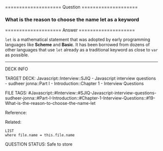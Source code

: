 ==================== Question ====================  

### What is the reason to choose the name let as a keyword  

==================== Answer ====================  

`let` is a mathematical statement that was adopted by early programming
languages like **Scheme** and **Basic**. It has been borrowed from dozens of
other languages that use `let` already as a traditional keyword as close to
`var` as possible.

---

DECK INFO

TARGET DECK: Javascript::Interview::SJIQ - Javascript interview questions -
sudheer jonna::Part I - Introduction::Chapter 1 - Interview Questions

FILE TAGS:
#Javascript::#Interview::#SJIQ-Javascript-interview-questions-sudheer-jonna::#Part-I-Introduction::#Chapter-1-Interview-Questions::#19-What-is-the-reason-to-choose-the-name-let

Reference:

Related:

```dataview
LIST
where file.name = this.file.name
```

QUESTION STATUS: Safe to store
